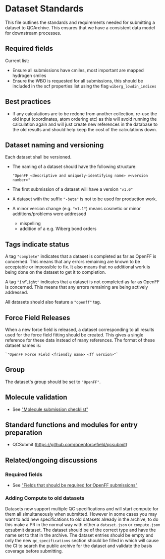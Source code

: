 # Dataset Standards

This file outlines the standards and requirements needed for submitting a dataset to QCArchive.
This ensures that we have a consistent data model for downstream processes.

## Required fields 

Current list:
* Ensure all submissions have cmiles, most important are mapped hydrogen smiles
* Ensure the WBO is requested for all submissions, this should be included in the scf properties list using the flag `wiberg_lowdin_indices`

## Best practices
* If any calculations are to be redone from another collection, re-use the old input (coordinates, atom ordering etc) as this will avoid running the calculation again and will just create new references in the database to the old results and should help keep the cost of the calculations down.  

## Dataset naming and versioning

Each dataset shall be versioned.
- The naming of a dataset should have the following structure:

    `"OpenFF <descriptive and uniquely-identifying name> v<version number>"`

- The first submission of a dataset will have a version `"v1.0"`

- A dataset with the suffix `"-beta"` is not to be used for production work.

- A minor version change (e.g. `"v1.1"`) means cosmetic or minor additions/problems were addressed
    - mispelling
    - addition of a e.g. Wiberg bond orders

## Tags indicate status

A tag `"complete"` indicates that a dataset is completed as far as OpenFF is concerned.
This means that any errors remaining are known to be acceptable or impossible to fix.
It also means that no additional work is being done on the dataset to get it to completion.

A tag `"inflight"` indicates that a dataset is not completed as far as OpenFF is concerned.
This means that any errors remaining are being actively addressed.

All datasets should also feature a `"openff"` tag.

## Force Field Releases

When a new force field is released, a dataset corresponding to all results used for the force field fitting should be created.
This gives a single reference for these data instead of many references.
The format of these dataset names is:

    `"OpenFF Force Field <friendly name> <ff version>"`

## Group

The dataset's group should be set to `"OpenFF"`.

## Molecule validation

* See ["Molecule submission checklist"](https://github.com/openforcefield/qcsubmit/issues/9)

## Standard functions and modules for entry preparation

* QCSubmit (https://github.com/openforcefield/qcsubmit)

## Related/ongoing discussions

### Required fields

* See ["Fields that should be required for OpenFF submissions"](https://github.com/openforcefield/qcsubmit/issues/3)


### Adding Compute to old datasets
Datasets now support multiple QC specifications and will start compute for them all simultaneously when submitted.
However in some cases you may want to add new specifications to old datasets already in the archive, to do this make a PR in the normal way with either a `dataset.json` or `compute.json` qcsubmit dataset. 
The dataset should be of the correct type and have the name set to that in the archive.   The dataset entries should be empty and only the new `qc_specifications` section should be filled in which will cause the 
CI to search the public archive for the dataset and validate the basis coverage before submitting. 